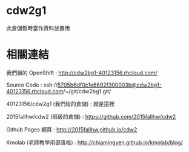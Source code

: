 # cdw2g1

此倉儲暫時當作資料放置用

# 相關連結

我們組的 OpenShift : 
http://cdw2bg1-40123156.rhcloud.com/

Source Code : 
ssh://5705b6df0c1e6692f300003b@cdw2bg1-40123156.rhcloud.com/~/git/cdw2bg1.git/

40123156/cdw2g1 (我們組的倉儲) : 
就是這裡

2015fallhw/cdw2 (班級的倉儲) : 
https://github.com/2015fallhw/cdw2

Github Pages 網頁 : 
http://2015fallhw.github.io/cdw2

Kmolab (老師教學用部落格) : 
http://chiamingyen.github.io/kmolab/blog/

